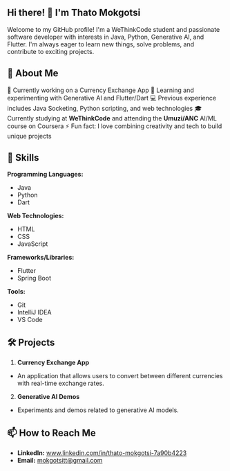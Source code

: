 ## Hi there! 👋 I'm Thato Mokgotsi
Welcome to my GitHub profile! I'm a WeThinkCode student and passionate software developer with interests in Java, Python, Generative AI, and Flutter. I'm always eager to learn new things, solve problems, and contribute to exciting projects.

## 🌟 About Me
🔭 Currently working on a Currency Exchange App
🌱 Learning and experimenting with Generative AI and Flutter/Dart
💻 Previous experience includes Java Socketing, Python scripting, and web technologies
🎓 Currently studying at **WeThinkCode** and attending the **Umuzi/ANC** AI/ML course on Coursera
⚡ Fun fact: I love combining creativity and tech to build unique projects

## 🚀 Skills
**Programming Languages:**
- Java
- Python
- Dart

**Web Technologies:**
- HTML
- CSS
- JavaScript

**Frameworks/Libraries:**
- Flutter
- Spring Boot

**Tools:**
- Git
- IntelliJ IDEA
- VS Code

## 🛠️ Projects
1. **Currency Exchange App**
- An application that allows users to convert between different currencies with real-time exchange rates.

2. **Generative AI Demos**
- Experiments and demos related to generative AI models.

## 📫 How to Reach Me
- **LinkedIn:** www.linkedin.com/in/thato-mokgotsi-7a90b4223
- **Email:** mokgotsitt@gmail.com

<!---
thatomofficial/thatomofficial is a ✨ special ✨ repository because its `README.md` (this file) appears on your GitHub profile.
You can click the Preview link to take a look at your changes.
--->
